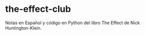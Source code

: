 # the-effect-club
Notas en Español y código en Python del libro The Effect de Nick Huntington-Klein.

